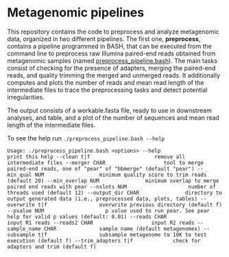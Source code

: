 # Metagenomic pipelines
This repository contains the code to preprocess and analyze metagenomic data, organized in two different pipelines. 
The first one, **preprocess**, contains a pipeline programmed in BASH, that can be executed from the command line to preprocess raw Illumina paired-end reads obtained from metagenomic samples (named [preprocess_pipeline.bash](https://github.com/pereiramemo/metagenomic_pipelines/blob/main/preprocess/preprocess_pipeline.bash)). The main tasks consist of checking for the presence of adapters, merging the paired-end reads, and quality trimming the merged and unmerged reads. It additionally computes and plots the number of reads and mean read length of the intermediate files to trace the preprocessing tasks and detect potential irregularities.

The output consists of a workable.fasta file, ready to use in downstream analyses, and table, and a plot of the number of sequences and mean read length of the intermediate files.

To see the help run `./preprocess_pipeline.bash --help`

`
Usage: ./preprocess_pipeline.bash <options>
--help                          print this help
--clean t|f                     remove all intermediate files
--merger CHAR                   tool to merge paired-end reads, one of "pear" of "bbmerge" (default "pear")
--min_qual NUM                  minimum quality score to trim reads (default 20)
--min_overlap NUM               minimum overlap to merge paired end reads with pear
--nslots NUM                    number of threads used (default 12)
--output_dir CHAR               directory to output generated data (i.e., preprocessed data, plots, tables)
--overwrite t|f                 overwrite previous directory (default f)
--pvalue NUM                    p value used to run pear. See pear help for valid p values (default: 0.01)
--reads CHAR                    input R1 reads
--reads2 CHAR                   input R2 reads
--sample_name CHAR              sample name (default metagenomex)
--subsample t|f                 subsample metagenome to 10K to test execution (default f)
--trim_adapters t|f             check for adapters and trim (default f)
`
